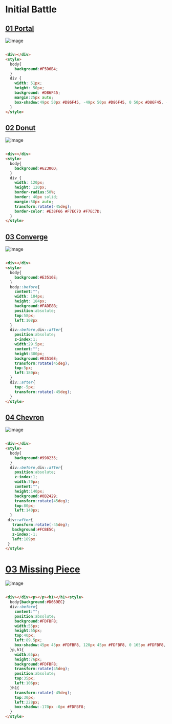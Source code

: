 # Initial Battle

## [01 Portal](https://cssbattle.dev/play/159)
![image](https://github.com/chavikothari2711/CSS-Battle-solution/assets/61689704/9d6b8f76-610d-4b33-bb6a-abe950aea609)

```html

<div></div>
<style>
  body{
    background:#F5D6B4;
  }
  div {
    width: 51px;
    height: 50px;
    background: #D86F45;
    margin:25px auto;
    box-shadow:49px 50px #D86F45, -49px 50px #D86F45, 0 50px #D86F45, -99px 100px #D86F45, -49px 100px #D86F45, 0 100px #D86F45, 49px 100px #D86F45, 99px 100px #D86F45, -49px 150px #D86F45,0 150px #D86F45, 49px 150px #D86F45, 0 200px #D86F45
  }
</style>

```

## [02 Donut](https://cssbattle.dev/play/160)
![image](https://github.com/chavikothari2711/CSS-Battle-solution/assets/61689704/63452787-071f-4252-9db1-3aef5f25151b)

```html

<div></div>
<style>
  body{
    background:#62306D;
  }
  div {
    width: 120px;
    height: 120px;
    border-radius:50%;
    border: 40px solid;
    margin:50px auto;
    transform:rotate(-45deg);
    border-color: #E38F66 #F7EC7D #F7EC7D;
  }
</style>

```

## [03 Converge](https://cssbattle.dev/play/161)
![image](https://github.com/chavikothari2711/CSS-Battle-solution/assets/61689704/83589063-37e7-4d25-ae83-3c8c55ad3f07)

```html

<div></div>
<style>
  body{
    background:#E3516E;
  }
  body::before{
    content:"";
    width: 184px;
    height: 184px;
    background:#FADE8B;
    position:absolute;
    top:58px;
    left:108px
  }
  div::before,div::after{
    position:absolute;
    z-index:1;
    width:29.5px;
    content:"";
    height:300px;
    background:#E3516E;
    transform:rotate(45deg);
    top:5px;
    left:180px;
  }
  div::after{
    top:-5px;
    transform:rotate(-45deg);
  }
</style>

```

## [04 Chevron](https://cssbattle.dev/play/162)
![image](https://github.com/chavikothari2711/CSS-Battle-solution/assets/61689704/d16f5ba5-11fc-46d6-b94c-13013b7b00eb)

```html

<div></div>
<style>
  body{
    background:#998235;
  }
  div::before,div::after{
    position:absolute;
    z-index:1;
    width:70px;
    content:"";
    height:140px;
    background:#0B2429;
    transform:rotate(45deg);
    top:80px;
    left:140px;
  }
 div::after{
   transform:rotate(-45deg);
   background:#FCBE5C;
   z-index:-1;
   left:189px
 }
</style>

```

# [03 Missing Piece](https://cssbattle.dev/play/163)
![image](https://github.com/chavikothari2711/CSS-Battle-solution/assets/61689704/37963edd-b766-4249-b5dd-b1d91c994450)

```html

<div></div><p></p><h1></h1><style>
  body{background:#D669EC}
  div::before{
    content:"";
    position:absolute;
    background:#FDFBF8;
    width:55px;
    height:55px;
    top:40px;
    left:89.5px;
    box-shadow:45px 45px #FDFBF8, 120px 45px #FDFBF8, 0 165px #FDFBF8, 45px 120px #FDFBF8, 165px 0 #FDFBF8;
  }p,h1{
    width:65px;
    height:76px;
    background:#FDFBF8;
    transform:rotate(45deg);
    position:absolute;
    top:35px;
    left:106px;
  }h1{
    transform:rotate(-45deg);
    top:30px;
    left:228px;
    box-shadow:-170px -0px #FDFBF8;
  }
</style>

```
